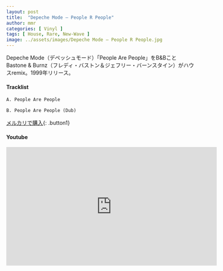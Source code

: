 ```yaml
---
layout: post
title:  "Depeche Mode – People R People"
author: mmr
categories: [ Vinyl ]
tags: [ House, Rare, New-Wave ]
image: ../assets/images/Depeche Mode – People R People.jpg
---
```


Depeche Mode（デペッシュモード）「People Are People」をB&BことBastone & Burnz（フレディ・バストン＆ジェフリー・バーンスタイン）がハウスremix。1999年リリース。

#### Tracklist
```md
A. People Are People

B. People Are People (Dub)
```

[メルカリで購入](https://jp.mercari.com/item/m76377444450?afid=6142608987){: .button1}

#### Youtube
<iframe width="560" height="315" src="https://www.youtube.com/embed/MzGnX-MbYE4?si=K56oWU3oRvcFkDln" title="YouTube video player" frameborder="0" allow="accelerometer; autoplay; clipboard-write; encrypted-media; gyroscope; picture-in-picture; web-share" referrerpolicy="strict-origin-when-cross-origin" allowfullscreen></iframe>
